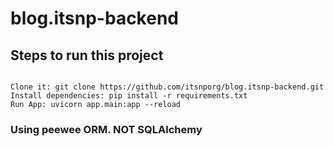 # blog.itsnp-backend

## Steps to run this project

``` 

Clone it: git clone https://github.com/itsnporg/blog.itsnp-backend.git 
Install dependencies: pip install -r requirements.txt 
Run App: uvicorn app.main:app --reload

```

### Using peewee ORM. NOT SQLAlchemy
